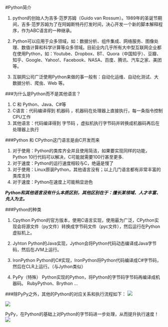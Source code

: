 #Python简介 

1. python的创始人为吉多·范罗苏姆（Guido van Rossum）。1989年的圣诞节期间，吉多·范罗苏姆为了在阿姆斯特丹打发时间，决心开发一个新的脚本解释程序，作为ABC语言的一种继承。  

2. Python可以应用于众多领域，如：数据分析、组件集成、网络服务、图像处理、数值计算和科学计算等众多领域。目前业内几乎所有大中型互联网企业都在使用Python，如：Youtube、Dropbox、BT、Quora（中国知乎）、豆瓣、知乎、Google、Yahoo!、Facebook、NASA、百度、腾讯、汽车之家、美团等。
3. 互联网公司广泛使用Python来做的事一般有：自动化运维、自动化测试、大数据分析、爬虫、Web 等。


###为什么是Python而不是其他语言？
1. C 和 Python、Java、C#等
2. C语言：代码编译得到 机器码 ，机器码在处理器上直接执行，每一条指令控制CPU工作
3. 其他语言：代码编译得到 字节码 ，虚拟机执行字节码并转换成机器码再后在处理器上执行


###Python 和 CPython这门语言是由C开发而来
1. 对于使用：Python的类库齐全并且使用简洁，如果要实现同样的功能，Python 10行代码可以解决，C可能就需要100行甚至更多.
2. 对于速度：Python的运行速度相较与C，绝逼是慢了
3. 对于使用：Linux原装Python，其他语言没有；以上几门语言都有非常丰富的类库支持
4. 对于速度：Python在速度上可能稍显逊色

***Python和其他语言没有什么本质区别，其他区别在于：擅长某领域、人才丰富、先入为主。***


###Python的种类

1. Cpython
Python的官方版本，使用C语言实现，使用最为广泛，CPython实现会将源文件（py文件）转换成字节码文件（pyc文件），然后运行在Python虚拟机上。

2. Jyhton
Python的Java实现，Jython会将Python代码动态编译成Java字节码，然后在JVM上运行。

3. IronPython
Python的C#实现，IronPython将Python代码编译成C#字节码，然后在CLR上运行。（与Jython类似）

4. PyPy（特殊）
Python实现的Python，将Python的字节码字节码再编译成机器码。
RubyPython、Brython ...

###除PyPy之外，其他的Python的对应关系和执行流程如下：
![](http://images2015.cnblogs.com/blog/425762/201510/425762-20151024113930614-2128955181.png)

![](http://images2015.cnblogs.com/blog/425762/201510/425762-20151024114048849-189055880.png)

PyPy，在Python的基础上对Python的字节码进一步处理，从而提升执行速度！
![](http://images2015.cnblogs.com/blog/425762/201510/425762-20151024114724817-2135944387.png)
